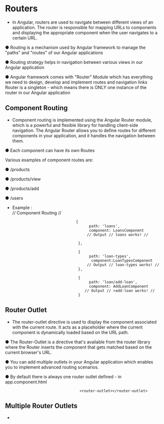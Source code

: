 # Routers


- In Angular, routers are used to navigate between different views of an application. The router is responsible for mapping URLs to components and displaying the appropriate component when the user navigates to a certain URL.



● Routing is a mechanism used by Angular framework to manage the "paths" and
"routes" of our Angular applications

● Routing strategy helps in navigation between various views in our Angular
application

● Angular framework comes with "Router" Module which has everything we need to
design, develop and implement routes and navigation links
Router is a singleton - which means there is ONLY one instance of the router in
our Angular application


##  Component Routing

- Component routing is implemented using the Angular Router module, which is a powerful and flexible library for handling client-side navigation. The Angular Router allows you to define routes for different components in your application, and it handles the navigation between them.

● Each component can have its own Routes

Various examples of component routes are:

● /products

● /products/view

● /products/add

● /users

- Example :  
                                       // Component Routing //

                                   {
                                         path: 'loans',
                                         component: LoansComponent
                                        // Output // loans works! //
   
                                    },

                                    {
                                         path: 'loan-types',
                                          component:LoanTypesComponent
                                        // Output // loan-types works! //
                                    },

                                    {
                                         path: 'loan/add-loan',
                                         component: AddLoanComponent
                                       // Output // >add-loan works! //
                                    }
   




## Router Outlet
  
- The router-outlet directive is used to display the component associated with the current route. It acts as a placeholder where the current component is dynamically loaded based on the URL path.


● The Router-Outlet is a directive that's available from the router library where the
Router inserts the component that gets matched based on the current browser's
URL.

● You can add multiple outlets in your Angular application which enables you to
implement advanced routing scenarios.

● By default there is always one router outlet defined - in app.component.html
 
            
                                      <router-outlet></router-outlet>          




## Multiple Router Outlets

- 
